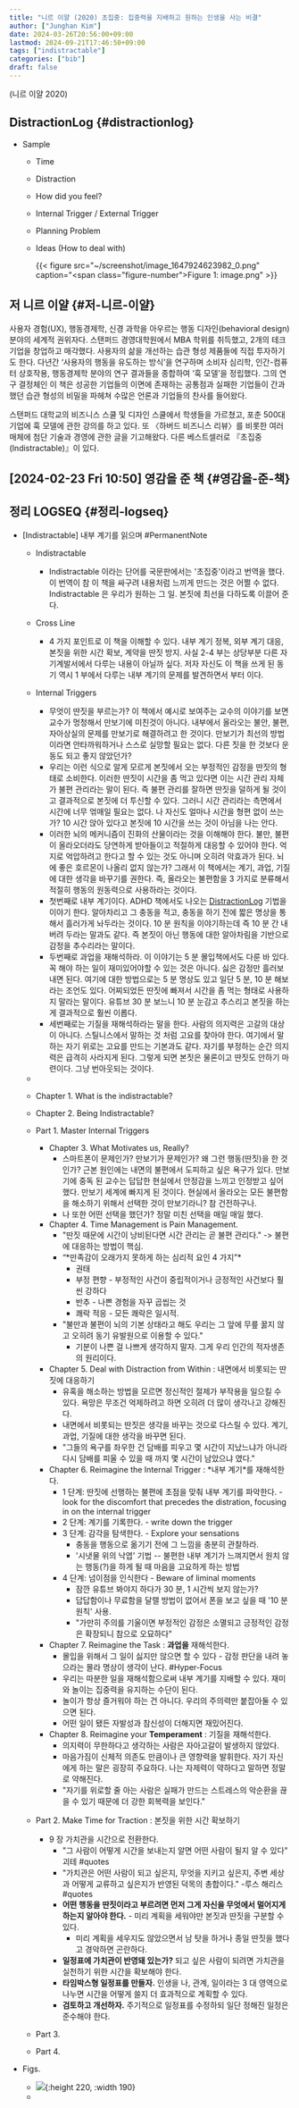 ```yaml
---
title: "니르 이얄 (2020) 초집중: 집중력을 지배하고 원하는 인생을 사는 비결"
author: ["Junghan Kim"]
date: 2024-03-26T20:56:00+09:00
lastmod: 2024-09-21T17:46:50+09:00
tags: ["indistractable"]
categories: ["bib"]
draft: false
---
```


(니르 이얄 2020)


## DistractionLog {#distractionlog}



-   Sample
    -   Time

    -   Distraction

    -   How did you feel?

    -   Internal Trigger / External Trigger

    -   Planning Problem

    -   Ideas (How to deal with)

        {{< figure src="~/screenshot/image_1647924623982_0.png" caption="<span class=\"figure-number\">Figure 1: </span>image.png" >}}


## 저 니르 이얄 {#저-니르-이얄}

사용자 경험(UX), 행동경제학, 신경 과학을 아우르는 행동 디자인(behavioral design) 분야의 세계적 권위자다. 스탠퍼드 경영대학원에서 MBA 학위를 취득했고, 2개의 테크 기업을 창업하고 매각했다. 사용자의 삶을 개선하는 습관 형성 제품들에 직접 투자하기도 한다. 다년간 ‘사용자의 행동을 유도하는 방식’을 연구하며 소비자 심리학, 인간-컴퓨터 상호작용, 행동경제학 분야의 연구 결과들을 종합하여 ‘훅 모델’을 정립했다. 그의 연구 결정체인 이 책은 성공한 기업들의 이면에 존재하는 공통점과 실패한 기업들이 간과했던 습관 형성의 비밀을 파헤쳐 수많은 언론과 기업들의 찬사를 들어왔다.

스탠퍼드 대학교의 비즈니스 스쿨 및 디자인 스쿨에서 학생들을 가르쳤고, 포춘 500대 기업에 훅 모델에 관한 강의를 하고 있다. 또 〈하버드 비즈니스 리뷰〉를 비롯한 여러 매체에 첨단 기술과 경영에 관한 글을 기고해왔다. 다른 베스트셀러로 『초집중(Indistractable)』이 있다.


## <span class="timestamp-wrapper"><span class="timestamp">[2024-02-23 Fri 10:50] </span></span> 영감을 준 책 {#영감을-준-책}


## 정리 LOGSEQ {#정리-logseq}

-   [Indistractable] 내부 계기를 읽으며 #PermanentNote
    -   Indistractable
        -   Indistractable 이라는 단어를 국문판에서는 '초집중'이라고 번역을 했다. 이 번역이 참 이 책을 싸구려 내용처럼 느끼게 만드는 것은 어쩔 수 없다. Indistractable 은 우리가 원하는 그 일. 본짓에 최선을 다하도록 이끌어 준다.
    -   Cross Line
        -   4 가지 포인트로 이 책을 이해할 수 있다. 내부 계기 정복, 외부 계기 대응, 본짓을 위한 시간 확보, 계약을 딴짓 방지. 사실 2-4 부는 상당부분 다른 자기계발서에서 다루는 내용이 아닐까 싶다. 저자 자신도 이 책을 쓰게 된 동기 역시 1 부에서 다루는 내부 계기의 문제를 발견하면서 부터 이다.
    -   Internal Triggers
        -   무엇이 딴짓을 부르는가? 이 책에서 예시로 보여주는 교수의 이야기를 보면 교수가 멍청해서 만보기에 미친것이 아니다. 내부에서 올라오는 불안, 불편, 자아상실의 문제를 만보기로 해결하려고 한 것이다. 만보기가 최선의 방법이라면 안타까워하거나 스스로 실망할 필요는 없다. 다른 짓을 한 것보다 운동도 되고 좋지 않았던가?
        -   우리는 이런 식으로 알게 모르게 본짓에서 오는 부정적인 감정을 딴짓의 형태로 소비한다. 이러한 딴짓이 시간을 좀 먹고 있다면 이는 시간 관리 자체가 불편 관리라는 말이 된다. 즉 불편 관리를 잘하면 딴짓을 덜하게 될 것이고 결과적으로 본짓에 더 투신할 수 있다. 그러니 시간 관리라는 측면에서 시간에 너무 얶매일 필요는 없다. 나 자신도 얼마나 시간을 형편 없이 쓰는가? 10 시간 앉아 있다고 본짓에 10 시간을 쓰는 것이 아님을 나는 안다.
        -   이러한 뇌의 메커니즘이 진화의 산물이라는 것을 이해해야 한다. 불만, 불편이 올라오더라도 당연하게 받아들이고 적절하게 대응할 수 있어야 한다. 억지로 억압하려고 한다고 할 수 있는 것도 아니며 오히려 악효과가 된다. 뇌에 좋은 호르몬이 나올리 없지 않는가? 그래서 이 책에서는 계기, 과업, 기질에 대한 생각을 바꾸기를 권한다. 즉, 올라오는 불편함을 3 가지로 분류해서 적절히 행동의 원동력으로 사용하라는 것이다.
        -   첫번째로 내부 계기이다. ADHD 책에서도 나오는 [DistractionLog](#distractionlog) 기법을 이야기 한다. 알아차리고 그 충동을 적고, 충동을 하기 전에 짧은 명상을 통해서 흘러가게 놔두라는 것이다. 10 분 원칙을 이야기하는데 즉 10 분 간 내버려 두라는 말과도 같다. 즉 본짓이 아닌 행동에 대한 알아차림을 기반으로 감정을 추수리라는 말이다.
        -   두번째로 과업을 재해석하라. 이 이야기는 5 분 몰입책에서도 다룬 바 있다. 꼭 해야 하는 일이 재미있어야할 수 있는 것은 아니다. 싫은 감정만 흘러보내면 된다. 여기에 대한 방법으로는 5 분 명상도 있고 일단 5 분, 10 분 해보라는 조언도 있다. 어찌되었든 딴짓에 빠져서 시간을 좀 먹는 형태로 사용하지 말라는 말이다. 유튜브 30 분 보느니 10 분 눈감고 추스리고 본짓을 하는게 결과적으로 훨씬 이롭다.
        -   세번째로는 기질을 재해석하라는 말을 한다. 사람의 의지력은 고갈의 대상이 아니다. 스틸니스에서 말하는 것 처럼 고요를 찾아야 한다. 여기에서 말하는 자기 위로는 고요를 만드는 기본과도 같다. 자기를 부정하는 순간 의지력은 급격히 사라지게 된다. 그렇게 되면 본짓은 물론이고 딴짓도 안하기 마련이다. 그냥 번아웃되는 것이다.
    -


    -   Chapter 1. What is the indistractable?
    -   Chapter 2. Being Indistractable?
    -   Part 1. Master Internal Triggers
        -   Chapter 3. What Motivates us, Really?
            -   스마트폰이 문제인가? 만보기가 문제인가? 왜 그런 행동(딴짓)을 한 것인가? 근본 원인에는 내면의 불편에서 도피하고 싶은 욕구가 있다. 만보기에 중독 된 교수는 답답한 현실에서 안정감을 느끼고 인정받고 싶어했다. 만보기 세계에 빠지게 된 것이다. 현실에서 올라오는 모든 불편함을 해소하기 위해서 선택한 것이 만보기라니? 참 건전하구나.
            -   나 또한 어떤 선택을 했던가? 정말 미친 선택을 매일 매일 했다.
        -   Chapter 4. Time Management is Pain Management.
            -   "딴짓 때문에 시간이 낭비된다면 시간 관리는 곧 불편 관리다." -&gt; 불편에 대응하는 방법이 핵심.
            -   “\*만족감이 오래가지 못하게 하는 심리적 요인 4 가지”\*
                -   권태
                -   부정 편향 - 부정적인 사건이 중립적이거나 긍정적인 사건보다 훨씬 강하다
                -   반추 - 나쁜 경험을 자꾸 곱씹는 것
                -   쾌락 적응 - 모든 쾌락은 일시적.
            -   "불만과 불편이 뇌의 기본 상태라고 해도 우리는 그 앞에 무릎 꿇지 않고 오히려 동기 유발원으로 이용할 수 있다."
                -   기분이 나쁜 걸 나쁘게 생각하지 말자. 그게 우리 인간의 적자생존의 원리이다.
        -   Chapter 5. Deal with Distraction from Within : 내면에서 비롯되는 딴짓에 대응하기
            -   유혹을 해소하는 방법을 모르면 정신적인 절제가 부작용을 일으킬 수 있다. 욕망은 무조건 억제하려고 하면 오히려 더 많이 생각나고 강해진다.
            -   내면에서 비롯되는 딴짓은 생각을 바꾸는 것으로 다스릴 수 있다. 계기, 과업, 기질에 대한 생각을 바꾸면 된다.
            -   "그들의 욕구를 좌우한 건 담배를 피우고 몇 시간이 지났느냐가 아니라 다시 담배를 피울 수 있을 때 까지 몇 시간이 남았으냐 였다."
        -   Chapter 6. Reimagine the Internal Trigger : \*내부 계기\*를 재해석한다.
            -   1 단계: 딴짓에 선행하는 불편에 초점을 맞춰 내부 계기를 파악한다. - look for the discomfort that precedes the distration, focusing in on the internal trigger
            -   2 단계: 계기를 기록한다. - write down the trigger
            -   3 단계: 감각을 탐색한다. - Explore your sensations
                -   충동을 행동으로 옮기기 전에 그 느낌을 충분히 관찰하라.
                -   '시냇물 위의 낙엽' 기법 -- 불편한 내부 계기가 느껴지면서 원치 않는 행동(?)을 하게 될 때 마음을 고요하게 하는 방법
            -   4 단계: 넘이점을 인식한다 - Beware of liminal moments
                -   잠깐 유튜브 봐야지 하다가 30 분, 1 시간씩 보지 않는가?
                -   답답함이나 무료함을 달랠 방법이 없어서 폰을 보고 싶을 때 '10 분 원칙' 사용.
                -   "가만히 주의를 기울이면 부정적인 감정은 소멸되고 긍정적인 감정은 확장되니 참으로 오묘하다"
        -   Chapter 7. Reimagine the Task : **과업을** 재해석한다.
            -   몰입을 위해서 그 일이 싫지만 않으면 할 수 있다 - 감정 판단을 내려 놓으라는 몰라 명상이 생각이 난다. #Hyper-Focus
            -   우리는 따분한 일을 재해석함으로써 내부 계기를 지배할 수 있다. 재미와 놀이는 집중력을 유지하는 수단이 된다.
            -   놀이가 항상 즐거워야 하는 건 아니다. 우리의 주의력만 붙잡아둘 수 있으면 된다.
            -   어떤 일이 됐든 자발성과 참신성이 더해지면 재밌어진다.
        -   Chapter 8. Reimagine your **Temperament** : 기질을 재해석한다.
            -   의지력이 무한하다고 생각하는 사람은 자아고갈이 발생하지 않았다.
            -   마음가짐이 신체적 의존도 만큼이나 큰 영향력을 발휘한다. 자기 자신에게 하는 말은 굉장히 주요하다. 나는 자제력이 약하다고 말하면 정말로 약해진다.
            -   "자기를 위로할 줄 아는 사람은 실패가 만드는 스트레스의 악순환을 끊을 수 있기 때문에 더 강한 회복력을 보인다."
    -   Part 2. Make Time for Traction : 본짓을 위한 시간 확보하기
        -   9 장 가치관을 시간으로 전환한다.
            -   "그 사람이 어떻게 시간을 보내는지 알면 어떤 사람이 될지 알 수 있다" 괴테 #quotes
            -   "가치관은 어떤 사람이 되고 싶은지, 무엇을 지키고 싶은지, 주변 세상과 어떻게 교류하고 싶은지가 반영된 덕목의 총합이다." -루스 해리스 #quotes
            -   **어떤 행동을 딴짓이라고 부르려면 먼저 그게 자신을 무엇에서 멀어지게 하는지 알아야 한다.** - 미리 계획을 세워야만 본짓과 딴짓을 구분할 수 있다.
                -   미리 계획을 세우지도 않았으면서 남 탓을 하거나 종일 딴짓을 했다고 경악하면 곤란하다.
            -   **일정표에 가치관이 반영돼 있는가?** 되고 싶은 사람이 되려면 가치관을 실천하기 위한 시간을 확보해야 한다.
            -   **타임박스형 일정표를 만들자.** 인생을 나, 관계, 일이라는 3 대 영역으로 나누면 시간을 어떻게 쓸지 더 효과적으로 계획할 수 있다.
            -   **검토하고 개선하자.** 주기적으로 일정표를 수정하되 일단 정해진 일정은 준수해야 한다.
    -   Part 3.
    -   Part 4.

-   Figs.
    -   ![](../assets/image_1647667102945_0.png){:height 220, :width 190}
    -
